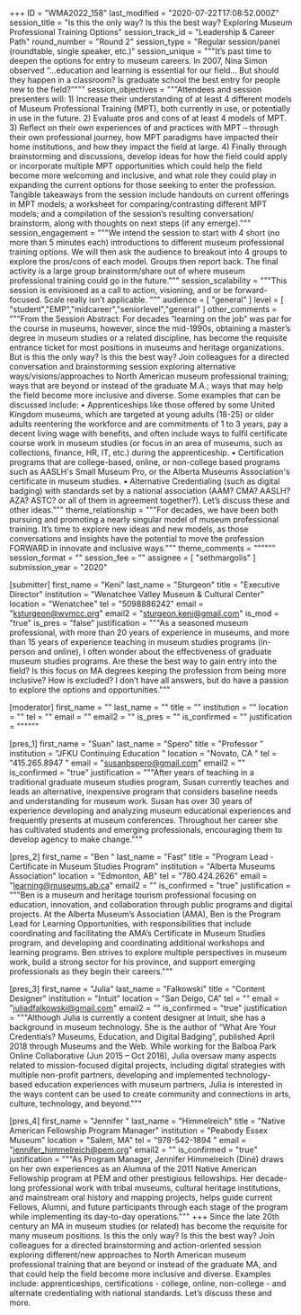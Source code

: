 +++
ID = "WMA2022_158"
last_modified = "2020-07-22T17:08:52.000Z"
session_title = "Is this the only way? Is this the best way? Exploring  Museum Professional Training Options"
session_track_id = "Leadership & Career Path"
round_number = "Round 2"
session_type = "Regular session/panel (roundtable, single speaker, etc.)"
session_unique = """It’s past time to deepen the options for entry to museum careers. In 2007, Nina Simon observed “…education and learning is essential for our field…  But should they happen in a classroom? Is graduate school the best entry for people new to the field?”"""
session_objectives = """Attendees and session presenters will: 1) Increase their understanding of at least 4 different models of Museum Professional Training (MPT), both currently in use, or potentially in use in the future. 2) Evaluate pros and cons of at least 4 models of MPT. 3) Reflect on their own experiences of and practices with MPT – through their own professional journey, how MPT paradigms have impacted their home institutions, and how they impact the field at large. 4) Finally through brainstorming and discussions, develop ideas for how the field could apply or incorporate multiple MPT opportunities which could help the field become more welcoming and inclusive, and what role they could play in expanding the current options for those seeking to enter the profession. Tangible takeaways from the session include handouts on current offerings in MPT models; a worksheet for comparing/contrasting different MPT models; and a compilation of the session’s resulting conversation/ brainstorm, along with thoughts on next steps (if any emerge)."""
session_engagement = """We intend the session to start with 4 short (no more than 5 minutes each) introductions to different museum professional training options. We will then ask the audience to breakout into 4 groups to explore the pros/cons of each model. Groups then report back. The final activity is a large group brainstorm/share out of where museum professional training could go in the future."""
session_scalability = """This session is envisioned as a call to action, visioning, and or be forward-focused. Scale really isn't applicable.
"""
audience = [ "general" ]
level = [ "student","EMP","midcareer","seniorlevel","general" ]
other_comments = """From the Session Abstract: For decades “learning on the job” was par for the course in museums, however, since the mid-1990s, obtaining a master’s degree in museum studies or a related discipline, has become the requisite entrance ticket for most positions in museums and heritage organizations. But is this the only way? Is this the best way?     Join colleagues for a directed conversation and brainstorming session exploring alternative ways/visions/approaches to North American museum professional training; ways that are beyond or instead of the graduate M.A.; ways that may help the field become more inclusive and diverse. Some examples that can be discussed include:   • Apprenticeships like those offered by some United Kingdom museums, which are targeted at young adults (18-25) or older adults reentering the workforce and are commitments of 1 to 3 years, pay a decent living wage with benefits, and often include ways to fulfil certificate course work in museum studies (or focus in an area of museums, such as collections, finance, HR, IT, etc.) during the apprenticeship.  • Certification programs that are college-based, online, or non-college based programs such as AASLH's Small Museum Pro, or the Alberta Museums Association's certificate in museum studies.  • Alternative Credentialing (such as digital badging) with standards set by a national association (AAM? CMA? AASLH? AZA? ASTC? or all of them in agreement together?).  Let’s discuss these and other ideas."""
theme_relationship = """For decades, we have been both pursuing and promoting a nearly singular model of museum professional training. It’s time to explore new ideas and new models, as those conversations and insights have the potential to move the profession FORWARD in innovate and inclusive ways."""
theme_comments = """"""
session_format = ""
session_fee = ""
assignee = [ "sethmargolis" ]
submission_year = "2020"

[submitter]
first_name = "Keni"
last_name = "Sturgeon"
title = "Executive Director"
institution = "Wenatchee Valley Museum & Cultural Center"
location = "Wenatchee"
tel = "5098886242"
email = "ksturgeon@wvmcc.org"
email2 = "sturgeon.keni@gmail.com"
is_mod = "true"
is_pres = "false"
justification = """As a seasoned museum professional, with more than 20 years of experience in museums, and more than 15 years of experience teaching in museum studies programs (in-person and online), I often wonder about the effectiveness of graduate museum studies programs. Are these the best way to gain entry into the field? Is this focus on MA degrees keeping the profession from being more inclusive? How is excluded?  I don’t have all answers, but do have a passion to explore the options and opportunities."""

[moderator]
first_name = ""
last_name = ""
title = ""
institution = ""
location = ""
tel = ""
email = ""
email2 = ""
is_pres = ""
is_confirmed = ""
justification = """"""

[pres_1]
first_name = "Suan"
last_name = "Spero"
title = "Professor "
institution = "JFKU Continuing Education "
location = "Novato, CA "
tel = "415.265.8947 "
email = "susanbspero@gmail.com"
email2 = ""
is_confirmed = "true"
justification = """After years of teaching in a traditional graduate museum studies program, Susan currently teaches and leads an alternative, inexpensive program that considers baseline needs and understanding for museum work.  Susan has over 30 years of experience developing and analyzing museum educational experiences and frequently presents at museum conferences. Throughout her career she has cultivated students and emerging professionals, encouraging them to develop agency to make change."""

[pres_2]
first_name = "Ben "
last_name = "Fast"
title = "Program Lead - Certificate in Museum Studies Program"
institution = "Alberta Museums Association"
location = "Edmonton, AB"
tel = "780.424.2626"
email = "learning@museums.ab.ca"
email2 = ""
is_confirmed = "true"
justification = """Ben is a museum and heritage tourism professional focusing on education, innovation, and collaboration through public programs and digital projects. At the Alberta Museum’s Association (AMA), Ben is the Program Lead for Learning Opportunities, with responsibilities that include coordinating and facilitating the AMA’s Certificate in Museum Studies program, and developing and coordinating additional workshops and learning programs. Ben strives to explore multiple perspectives in museum work, build a strong sector for his province, and support emerging professionals as they begin their careers."""

[pres_3]
first_name = "Julia"
last_name = "Falkowski"
title = "Content Designer"
institution = "Intuit"
location = "San Deigo, CA"
tel = ""
email = "juliadfalkowski@gmail.com"
email2 = ""
is_confirmed = "true"
justification = """Although Julia is currently a content designer at Intuit, she has a background in museum technology. She is the author of “What Are Your Credentials? Museums, Education, and Digital Badging”, published April 2018 through Museums and the Web.  While working for the Balboa Park Online Collaborative (Jun 2015 – Oct 2018), Julia oversaw many aspects related to mission-focused digital projects, including  digital strategies with multiple non-profit partners, developing and implemented technology-based education experiences with museum partners,  Julia is interested in the ways content can be used to create community and connections in arts, culture, technology, and beyond."""

[pres_4]
first_name = "Jennifer "
last_name = "Himmelreich"
title = "Native American Fellowship Program Manager"
institution = "Peabody Essex Museum"
location = "Salem, MA"
tel = "978-542-1894 "
email = "jennifer_himmelreich@pem.org"
email2 = ""
is_confirmed = "true"
justification = """As Program Manager, Jennifer Himmelreich (Diné) draws on her own experiences as an Alumna of the 2011 Native American Fellowship program at PEM and other prestigious fellowships. Her decade-long professional work with tribal museums, cultural heritage institutions, and mainstream oral history and mapping projects, helps guide current Fellows, Alumni, and future participants through each stage of the program while implementing its day-to-day operations."""
+++
Since the late 20th century an MA in museum studies (or related) has become the requisite for many museum positions. Is this the only way? Is this the best way?  Join colleagues for a directed brainstorming and action-oriented session exploring different/new approaches to North American museum professional training that are beyond or instead of the graduate MA, and that could help the field become more inclusive and diverse. Examples include:  apprenticeships, certifications - college, online, non-college - and alternate credentialing with national standards. Let’s discuss these and more.
